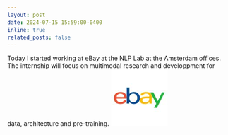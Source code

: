 ```yaml
---
layout: post
date: 2024-07-15 15:59:00-0400
inline: true
related_posts: false
---
```


Today I started working at eBay at the NLP Lab at the Amsterdam offices. The internship will focus on multimodal research and developpment for data, architecture and pre-training. ![alt text](image.png)